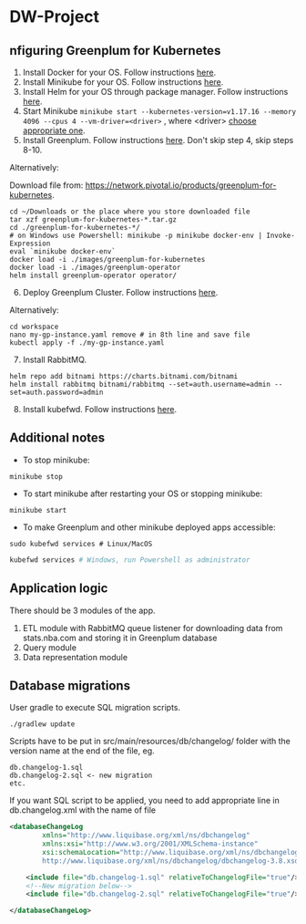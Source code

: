 # DW-Project

## nfiguring Greenplum for Kubernetes

1. Install Docker for your OS. Follow instructions [here](https://docs.docker.com/get-docker/).
2. Install Minikube for your OS. Follow instructions [here](https://minikube.sigs.k8s.io/docs/start/).
3. Install Helm for your OS through package manager. Follow instructions [here](https://helm.sh/docs/intro/install/).
4. Start Minikube `minikube start --kubernetes-version=v1.17.16 --memory 4096 --cpus 4 --vm-driver=<driver>`
   , where \<driver\> [choose appropriate one](https://minikube.sigs.k8s.io/docs/drivers/).
5. Install Greenplum. Follow instructions [here](http://greenplum-kubernetes.docs.pivotal.io/2-3/installing.html). Don't
   skip step 4, skip steps 8-10.

Alternatively:

Download file from: https://network.pivotal.io/products/greenplum-for-kubernetes.

```shell
cd ~/Downloads or the place where you store downloaded file
tar xzf greenplum-for-kubernetes-*.tar.gz
cd ./greenplum-for-kubernetes-*/
# on Windows use Powershell: minikube -p minikube docker-env | Invoke-Expression
eval `minikube docker-env`
docker load -i ./images/greenplum-for-kubernetes
docker load -i ./images/greenplum-operator
helm install greenplum-operator operator/
```

6. Deploy Greenplum Cluster. Follow
   instructions [here](http://greenplum-kubernetes.docs.pivotal.io/2-3/deploy-operator.html).

Alternatively:

```shell
cd workspace
nano my-gp-instance.yaml remove # in 8th line and save file
kubectl apply -f ./my-gp-instance.yaml
```

7. Install RabbitMQ.

```shell
helm repo add bitnami https://charts.bitnami.com/bitnami
helm install rabbitmq bitnami/rabbitmq --set=auth.username=admin --set=auth.password=admin
```

8. Install kubefwd. Follow instructions [here](https://github.com/txn2/kubefwd).

## Additional notes

- To stop minikube:

```shell
minikube stop
```

- To start minikube after restarting your OS or stopping minikube:

```shell
minikube start
```

- To make Greenplum and other minikube deployed apps accessible:

```shell
sudo kubefwd services # Linux/MacOS
```

```powershell
kubefwd services # Windows, run Powershell as administrator
```

## Application logic

There should be 3 modules of the app.

1. ETL module with RabbitMQ queue listener for downloading data from stats.nba.com and storing it in Greenplum database
2. Query module
3. Data representation module

## Database migrations

User gradle to execute SQL migration scripts.

```shell
./gradlew update
```

Scripts have to be put in src/main/resources/db/changelog/ folder with the version name at the end of the file, eg.

```text
db.changelog-1.sql
db.changelog-2.sql <- new migration
etc.
```

If you want SQL script to be applied, you need to add appropriate line in db.changelog.xml with the name of file

```xml
<databaseChangeLog
        xmlns="http://www.liquibase.org/xml/ns/dbchangelog"
        xmlns:xsi="http://www.w3.org/2001/XMLSchema-instance"
        xsi:schemaLocation="http://www.liquibase.org/xml/ns/dbchangelog
        http://www.liquibase.org/xml/ns/dbchangelog/dbchangelog-3.8.xsd">

    <include file="db.changelog-1.sql" relativeToChangelogFile="true"/>
    <!--New migration below-->
    <include file="db.changelog-2.sql" relativeToChangelogFile="true"/>

</databaseChangeLog>
```
